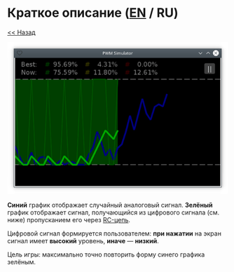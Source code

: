 # Краткое описание ([EN](summary.md) / RU)

[<< Назад](README_ru.md)

![](screenshot.png)

**Синий** график отображает случайный аналоговый сигнал. **Зелёный** график отображает сигнал, получающийся из цифрового сигнала (см. ниже) пропусканием его через [RC-цепь](https://ru.wikipedia.org/wiki/RC-цепь).

Цифровой сигнал формируется пользователем: **при нажатии** на экран сигнал имеет **высокий** уровень, **иначе** — **низкий**.

Цель игры: максимально точно повторить форму синего графика зелёным.
